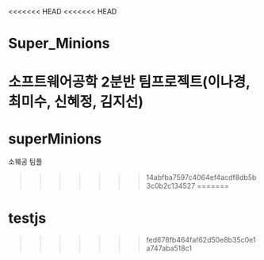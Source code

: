<<<<<<< HEAD
<<<<<<< HEAD
# Super_Minions
소프트웨어공학 2분반 팀프로젝트(이나경, 최미수, 신혜정, 김지선)
=======
# superMinions
소웨공 팀플
>>>>>>> 14abfba7597c4064ef4acdf8db5b3c0b2c134527
=======
# testjs
>>>>>>> fed678fb464faf62d50e8b35c0e1a747aba518c1
